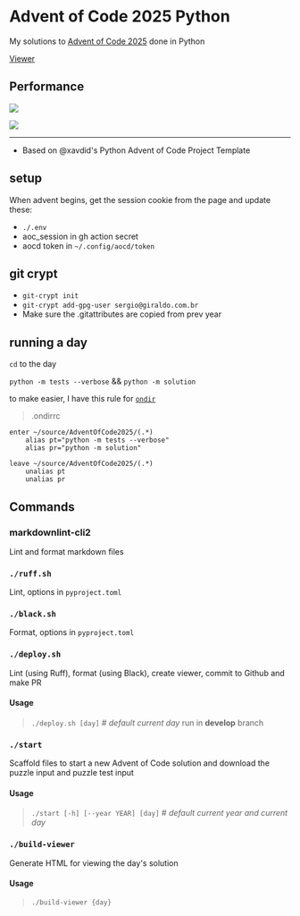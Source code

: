 # Advent of Code 2025 Python

My solutions to [Advent of Code 2025](https://adventofcode.com/2025) done in Python

[Viewer](https://sergiorgiraldo.github.io/AdventOfCode2025/viewer/)

## Performance

![](https://img.shields.io/badge/day%20📅-25-blue)

![](https://img.shields.io/badge/stars%20⭐-50-yellow)

---

- Based on @xavdid's Python Advent of Code Project Template

## setup

When advent begins, get the session cookie from the page and update these:

- `./.env`
- aoc_session in gh action secret
- aocd token in `~/.config/aocd/token`

## git crypt

- `git-crypt init`
- `git-crypt add-gpg-user sergio@giraldo.com.br`
- Make sure the .gitattributes are copied from prev year

## running a day

`cd` to the day

`python -m tests --verbose` && `python -m solution`

to make easier, I have this rule for [`ondir`](https://github.com/alecthomas/ondir)

> .ondirrc

```ondir
enter ~/source/AdventOfCode2025/(.*)
    alias pt="python -m tests --verbose"
    alias pr="python -m solution"

leave ~/source/AdventOfCode2025/(.*)
    unalias pt
    unalias pr
```

## Commands

### markdownlint-cli2

Lint and format markdown files

### `./ruff.sh`

Lint, options in `pyproject.toml`

### `./black.sh`

Format, options in `pyproject.toml`

### `./deploy.sh`

Lint (using Ruff), format (using Black), create viewer, commit to Github and make PR

#### Usage

> `./deploy.sh [day]` # *default current day*
> run in **develop** branch
>

### `./start`

Scaffold files to start a new Advent of Code solution and download the puzzle input and puzzle test input

#### Usage

> `./start [-h] [--year YEAR] [day]` # *default current year and current day*

### `./build-viewer`

Generate HTML for viewing the day's solution

#### Usage

> `./build-viewer {day}`
